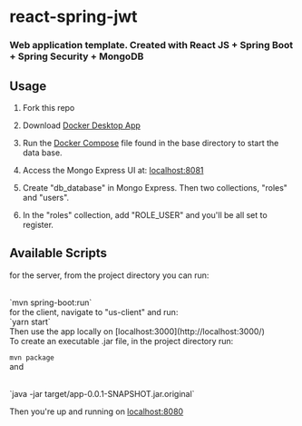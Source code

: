 # react-spring-jwt

### Web application template. Created with React JS + Spring Boot + Spring Security + MongoDB

## Usage
1. Fork this repo

2. Download [Docker Desktop App](https://www.docker.com/products/docker-desktop)

3. Run the [Docker Compose](https://github.com/CalebTracey/react-spring-jwt/blob/main/docker-compose.yaml) file found in the base directory to start the data base.

4. Access the Mongo Express UI at: [localhost:8081](http://localhost:8081/)

5. Create "db_database" in Mongo Express. Then two collections, "roles" and "users".

6. In the "roles" collection, add "ROLE_USER" and you'll be all set to register.

## Available Scripts
for the server, from the project directory you can run:

<br/>
`mvn spring-boot:run`
<br/>
for the client, navigate to "us-client" and run:

<br/>
`yarn start`
<br/>
Then use the app locally on [localhost:3000](http://localhost:3000/)

<br/>
To create an executable .jar file, in the project directory run:

<br/>

`mvn package`
<br/>
and

<br/>
`java -jar target/app-0.0.1-SNAPSHOT.jar.original`
<br/>

Then you're up and running on [localhost:8080](http://localhost:8080/)
